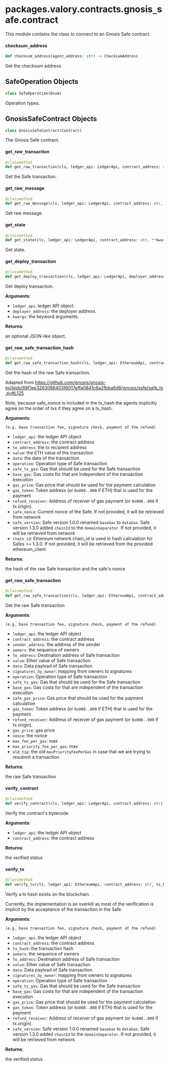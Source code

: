<a id="packages.valory.contracts.gnosis_safe.contract"></a>

# packages.valory.contracts.gnosis`_`safe.contract

This module contains the class to connect to an Gnosis Safe contract.

<a id="packages.valory.contracts.gnosis_safe.contract.checksum_address"></a>

#### checksum`_`address

```python
def checksum_address(agent_address: str) -> ChecksumAddress
```

Get the checksum address.

<a id="packages.valory.contracts.gnosis_safe.contract.SafeOperation"></a>

## SafeOperation Objects

```python
class SafeOperation(Enum)
```

Operation types.

<a id="packages.valory.contracts.gnosis_safe.contract.GnosisSafeContract"></a>

## GnosisSafeContract Objects

```python
class GnosisSafeContract(Contract)
```

The Gnosis Safe contract.

<a id="packages.valory.contracts.gnosis_safe.contract.GnosisSafeContract.get_raw_transaction"></a>

#### get`_`raw`_`transaction

```python
@classmethod
def get_raw_transaction(cls, ledger_api: LedgerApi, contract_address: str, **kwargs: Any) -> Optional[JSONLike]
```

Get the Safe transaction.

<a id="packages.valory.contracts.gnosis_safe.contract.GnosisSafeContract.get_raw_message"></a>

#### get`_`raw`_`message

```python
@classmethod
def get_raw_message(cls, ledger_api: LedgerApi, contract_address: str, **kwargs: Any) -> Optional[bytes]
```

Get raw message.

<a id="packages.valory.contracts.gnosis_safe.contract.GnosisSafeContract.get_state"></a>

#### get`_`state

```python
@classmethod
def get_state(cls, ledger_api: LedgerApi, contract_address: str, **kwargs: Any) -> Optional[JSONLike]
```

Get state.

<a id="packages.valory.contracts.gnosis_safe.contract.GnosisSafeContract.get_deploy_transaction"></a>

#### get`_`deploy`_`transaction

```python
@classmethod
def get_deploy_transaction(cls, ledger_api: LedgerApi, deployer_address: str, **kwargs: Any) -> Optional[JSONLike]
```

Get deploy transaction.

**Arguments**:

- `ledger_api`: ledger API object.
- `deployer_address`: the deployer address.
- `kwargs`: the keyword arguments.

**Returns**:

an optional JSON-like object.

<a id="packages.valory.contracts.gnosis_safe.contract.GnosisSafeContract.get_raw_safe_transaction_hash"></a>

#### get`_`raw`_`safe`_`transaction`_`hash

```python
@classmethod
def get_raw_safe_transaction_hash(cls, ledger_api: EthereumApi, contract_address: str, to_address: str, value: int, data: bytes, operation: int = SafeOperation.CALL.value, safe_tx_gas: int = 0, base_gas: int = 0, gas_price: int = 0, gas_token: str = NULL_ADDRESS, refund_receiver: str = NULL_ADDRESS, safe_nonce: Optional[int] = None, safe_version: Optional[str] = None, chain_id: Optional[int] = None) -> JSONLike
```

Get the hash of the raw Safe transaction.

Adapted from https://github.com/gnosis/gnosis-py/blob/69f1ee3263086403f6017effa0841c6a2fbba6d6/gnosis/safe/safe_tx.py#L125

Note, because safe_nonce is included in the tx_hash the agents implicitly agree on the order of txs if they agree on a tx_hash.

**Arguments**:

    (e.g. base transaction fee, signature check, payment of the refund)
- `ledger_api`: the ledger API object
- `contract_address`: the contract address
- `to_address`: the tx recipient address
- `value`: the ETH value of the transaction
- `data`: the data of the transaction
- `operation`: Operation type of Safe transaction
- `safe_tx_gas`: Gas that should be used for the Safe transaction
- `base_gas`: Gas costs for that are independent of the transaction execution
- `gas_price`: Gas price that should be used for the payment calculation
- `gas_token`: Token address (or `0x000..000` if ETH) that is used for the payment
- `refund_receiver`: Address of receiver of gas payment (or `0x000..000`  if tx.origin).
- `safe_nonce`: Current nonce of the Safe. If not provided, it will be retrieved from network
- `safe_version`: Safe version 1.0.0 renamed `baseGas` to `dataGas`. Safe version 1.3.0 added `chainId` to the `domainSeparator`. If not provided, it will be retrieved from network
- `chain_id`: Ethereum network chain_id is used in hash calculation for Safes >= 1.3.0. If not provided, it will be retrieved from the provided ethereum_client

**Returns**:

the hash of the raw Safe transaction and the safe's nonce

<a id="packages.valory.contracts.gnosis_safe.contract.GnosisSafeContract.get_raw_safe_transaction"></a>

#### get`_`raw`_`safe`_`transaction

```python
@classmethod
def get_raw_safe_transaction(cls, ledger_api: EthereumApi, contract_address: str, sender_address: str, owners: Tuple[str], to_address: str, value: int, data: bytes, signatures_by_owner: Dict[str, str], operation: int = SafeOperation.CALL.value, safe_tx_gas: int = 0, base_gas: int = 0, safe_gas_price: int = 0, gas_token: str = NULL_ADDRESS, refund_receiver: str = NULL_ADDRESS, gas_price: Optional[int] = None, nonce: Optional[Nonce] = None, max_fee_per_gas: Optional[int] = None, max_priority_fee_per_gas: Optional[int] = None, old_tip: Optional[int] = None) -> JSONLike
```

Get the raw Safe transaction

**Arguments**:

    (e.g. base transaction fee, signature check, payment of the refund)
- `ledger_api`: the ledger API object
- `contract_address`: the contract address
- `sender_address`: the address of the sender
- `owners`: the sequence of owners
- `to_address`: Destination address of Safe transaction
- `value`: Ether value of Safe transaction
- `data`: Data payload of Safe transaction
- `signatures_by_owner`: mapping from owners to signatures
- `operation`: Operation type of Safe transaction
- `safe_tx_gas`: Gas that should be used for the Safe transaction
- `base_gas`: Gas costs for that are independent of the transaction execution
- `safe_gas_price`: Gas price that should be used for the payment calculation
- `gas_token`: Token address (or `0x000..000` if ETH) that is used for the payment
- `refund_receiver`: Address of receiver of gas payment (or `0x000..000`  if tx.origin).
- `gas_price`: gas price
- `nonce`: the nonce
- `max_fee_per_gas`: max
- `max_priority_fee_per_gas`: max
- `old_tip`: the old `maxPriorityFeePerGas` in case that we are trying to resubmit a transaction.

**Returns**:

the raw Safe transaction

<a id="packages.valory.contracts.gnosis_safe.contract.GnosisSafeContract.verify_contract"></a>

#### verify`_`contract

```python
@classmethod
def verify_contract(cls, ledger_api: LedgerApi, contract_address: str) -> JSONLike
```

Verify the contract's bytecode

**Arguments**:

- `ledger_api`: the ledger API object
- `contract_address`: the contract address

**Returns**:

the verified status

<a id="packages.valory.contracts.gnosis_safe.contract.GnosisSafeContract.verify_tx"></a>

#### verify`_`tx

```python
@classmethod
def verify_tx(cls, ledger_api: EthereumApi, contract_address: str, tx_hash: str, owners: Tuple[str], to_address: str, value: int, data: bytes, signatures_by_owner: Dict[str, str], operation: int = SafeOperation.CALL.value, safe_tx_gas: int = 0, base_gas: int = 0, gas_price: int = 0, gas_token: str = NULL_ADDRESS, refund_receiver: str = NULL_ADDRESS, safe_version: Optional[str] = None) -> JSONLike
```

Verify a tx hash exists on the blockchain.

Currently, the implementation is an overkill as most of the verification is implicit by the acceptance of the transaction in the Safe.

**Arguments**:

    (e.g. base transaction fee, signature check, payment of the refund)
- `ledger_api`: the ledger API object
- `contract_address`: the contract address
- `tx_hash`: the transaction hash
- `owners`: the sequence of owners
- `to_address`: Destination address of Safe transaction
- `value`: Ether value of Safe transaction
- `data`: Data payload of Safe transaction
- `signatures_by_owner`: mapping from owners to signatures
- `operation`: Operation type of Safe transaction
- `safe_tx_gas`: Gas that should be used for the Safe transaction
- `base_gas`: Gas costs for that are independent of the transaction execution
- `gas_price`: Gas price that should be used for the payment calculation
- `gas_token`: Token address (or `0x000..000` if ETH) that is used for the payment
- `refund_receiver`: Address of receiver of gas payment (or `0x000..000`  if tx.origin).
- `safe_version`: Safe version 1.0.0 renamed `baseGas` to `dataGas`. Safe version 1.3.0 added `chainId` to the `domainSeparator`. If not provided, it will be retrieved from network

**Returns**:

the verified status

